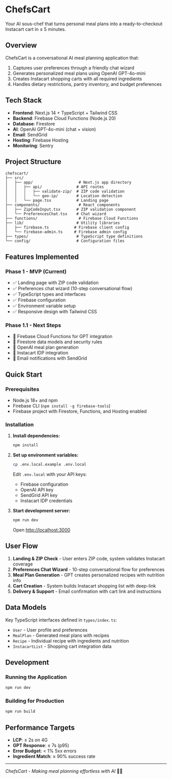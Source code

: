 # ChefsCart

Your AI sous-chef that turns personal meal plans into a ready-to-checkout Instacart cart in ≤ 5 minutes.

## Overview

ChefsCart is a conversational AI meal planning application that:
1. Captures user preferences through a friendly chat wizard
2. Generates personalized meal plans using OpenAI GPT-4o-mini
3. Creates Instacart shopping carts with all required ingredients
4. Handles dietary restrictions, pantry inventory, and budget preferences

## Tech Stack

- **Frontend**: Next.js 14 + TypeScript + Tailwind CSS
- **Backend**: Firebase Cloud Functions (Node.js 20)
- **Database**: Firestore
- **AI**: OpenAI GPT-4o-mini (chat + vision)
- **Email**: SendGrid
- **Hosting**: Firebase Hosting
- **Monitoring**: Sentry

## Project Structure

```
chefscart/
├── src/
│   ├── app/                    # Next.js app directory
│   │   ├── api/               # API routes
│   │   │   ├── validate-zip/  # ZIP code validation
│   │   │   └── geo-ip/        # Location detection
│   │   └── page.tsx           # Landing page
├── components/                 # React components
│   ├── ZipCodeInput.tsx       # ZIP validation component
│   └── PreferencesChat.tsx    # Chat wizard
├── functions/                  # Firebase Cloud Functions
├── lib/                       # Utility libraries
│   ├── firebase.ts           # Firebase client config
│   └── firebase-admin.ts     # Firebase admin config
├── types/                     # TypeScript type definitions
└── config/                    # Configuration files
```

## Features Implemented

### Phase 1 - MVP (Current)
- ✅ Landing page with ZIP code validation
- ✅ Preferences chat wizard (10-step conversational flow)
- ✅ TypeScript types and interfaces
- ✅ Firebase configuration
- ✅ Environment variable setup
- ✅ Responsive design with Tailwind CSS

### Phase 1.1 - Next Steps
- 🔄 Firebase Cloud Functions for GPT integration
- 🔄 Firestore data models and security rules
- 🔄 OpenAI meal plan generation
- 🔄 Instacart IDP integration
- 🔄 Email notifications with SendGrid

## Quick Start

### Prerequisites
- Node.js 18+ and npm
- Firebase CLI (`npm install -g firebase-tools`)
- Firebase project with Firestore, Functions, and Hosting enabled

### Installation

1. **Install dependencies:**
   ```bash
   npm install
   ```

2. **Set up environment variables:**
   ```bash
   cp .env.local.example .env.local
   ```
   
   Edit `.env.local` with your API keys:
   - Firebase configuration
   - OpenAI API key
   - SendGrid API key
   - Instacart IDP credentials

3. **Start development server:**
   ```bash
   npm run dev
   ```
   Open [http://localhost:3000](http://localhost:3000)

## User Flow

1. **Landing & ZIP Check** - User enters ZIP code, system validates Instacart coverage
2. **Preferences Chat Wizard** - 10-step conversational flow for preferences
3. **Meal Plan Generation** - GPT creates personalized recipes with nutrition info
4. **Cart Creation** - System builds Instacart shopping list with deep-link
5. **Delivery & Support** - Email confirmation with cart link and instructions

## Data Models

Key TypeScript interfaces defined in `types/index.ts`:
- `User` - User profile and preferences
- `MealPlan` - Generated meal plans with recipes
- `Recipe` - Individual recipe with ingredients and nutrition
- `InstacartList` - Shopping cart integration data

## Development

### Running the Application
```bash
npm run dev
```

### Building for Production
```bash
npm run build
```

## Performance Targets

- **LCP**: ≤ 2s on 4G
- **GPT Response**: ≤ 7s (p95) 
- **Error Budget**: < 1% 5xx errors
- **Ingredient Match**: ≥ 90% success rate

---

*ChefsCart - Making meal planning effortless with AI* 🧑‍🍳
